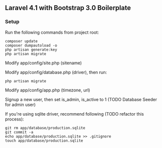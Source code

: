 ## Laravel 4.1 with Bootstrap 3.0 Boilerplate

### Setup

Run the following commands from project root:

    composer update
    composer dumpautoload -o
    php artisan generate:key
    php artisan migrate
    
Modify app/config/site.php (sitename)

Modify app/config/database.php (driver), then run:

    php artisan migrate

Modify app/config/app.php (timezone, url)

Signup a new user, then set is_admin, is_active to 1 (TODO Database Seeder for admin user)

If you're using sqlite driver, recommend following (TODO refactor this process):

    git rm app/database/production.sqlite
    git commit -a
    echo app/database/production.sqlite >> .gitignore
    touch app/database/production.sqlite
    
